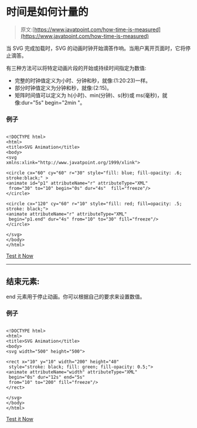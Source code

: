 # 时间是如何计量的

> 原文:[https://www.javatpoint.com/how-time-is-measured](https://www.javatpoint.com/how-time-is-measured)

当 SVG 完成加载时，SVG 的动画时钟开始滴答作响。当用户离开页面时，它将停止滴答。

有三种方法可以将特定动画片段的开始或持续时间指定为数值:

*   完整的时钟值定义为小时、分钟和秒，就像:(1:20:23)一样。
*   部分时钟值定义为分钟和秒，就像:(2:15)。
*   矩阵时间值可以定义为 h(小时)、min(分钟)、s(秒)或 ms(毫秒)，就像:dur="5s" begin="2min "。

### 例子

```

<!DOCTYPE html>
<html>
<title>SVG Animation</title>
<body>
<svg 
xmlns:xlink="http://www.javatpoint.org/1999/xlink">

<circle cx="60" cy="60" r="30" style="fill: blue; fill-opacity: .6; stroke:black;" >
<animate id="p1" attributeName="r" attributeType="XML"
 from="30" to="10" begin="0s" dur="4s"  fill="freeze"/>
</circle>

<circle cx="120" cy="60" r="10" style="fill: red; fill=opacity: .5; stroke: black;">
<animate attributeName="r" attributeType="XML"
 begin="p1.end" dur="4s" from="10" to="30" fill="freeze"/>
</circle>

</svg>
</body>
</html>

```

[Test it Now](https://www.javatpoint.com/oprweb/test.jsp?filename=howtimeismeasured)

* * *

## 结束元素:

end 元素用于停止动画。你可以根据自己的要求来设置数值。

### 例子

```

<!DOCTYPE html>
<html>
<title>SVG Animation</title>
<body>
<svg width="500" height="500">

<rect x="10" y="10" width="200" height="40"
 style="stroke: black; fill: green; fill-opacity: 0.5;">
<animate attributeName="width" attributeType="XML"
 begin="0s" dur="12s" end="5s"
 from="10" to="200" fill="freeze"/>
</rect>

</svg>
</body>
</html>

```

[Test it Now](https://www.javatpoint.com/oprweb/test.jsp?filename=howtimeismeasured1)
